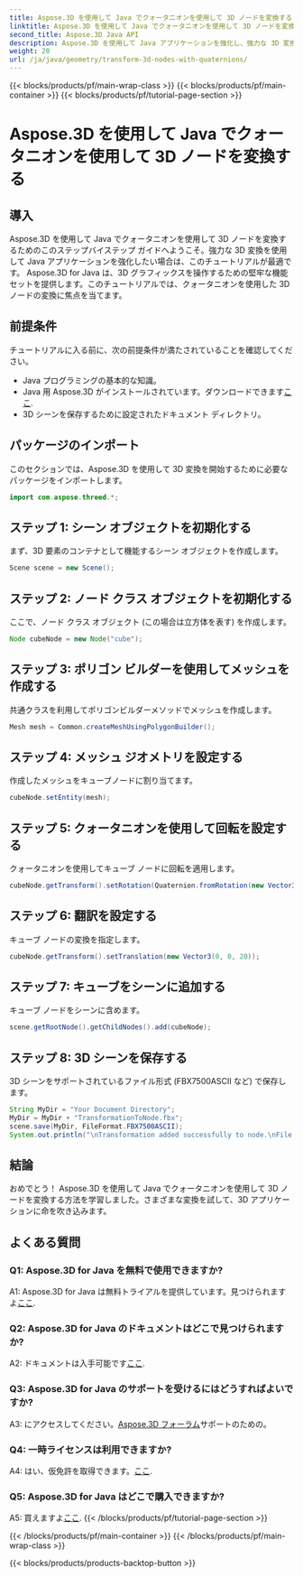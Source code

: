 ```yaml
---
title: Aspose.3D を使用して Java でクォータニオンを使用して 3D ノードを変換する
linktitle: Aspose.3D を使用して Java でクォータニオンを使用して 3D ノードを変換する
second_title: Aspose.3D Java API
description: Aspose.3D を使用して Java アプリケーションを強化し、強力な 3D 変換を実現します。このステップバイステップ ガイドでは、クォータニオンを使用してノードを変換する方法を学びます。
weight: 20
url: /ja/java/geometry/transform-3d-nodes-with-quaternions/
---
```


{{< blocks/products/pf/main-wrap-class >}}
{{< blocks/products/pf/main-container >}}
{{< blocks/products/pf/tutorial-page-section >}}

# Aspose.3D を使用して Java でクォータニオンを使用して 3D ノードを変換する

## 導入

Aspose.3D を使用して Java でクォータニオンを使用して 3D ノードを変換するためのこのステップバイステップ ガイドへようこそ。強力な 3D 変換を使用して Java アプリケーションを強化したい場合は、このチュートリアルが最適です。 Aspose.3D for Java は、3D グラフィックスを操作するための堅牢な機能セットを提供します。このチュートリアルでは、クォータニオンを使用した 3D ノードの変換に焦点を当てます。

## 前提条件

チュートリアルに入る前に、次の前提条件が満たされていることを確認してください。

- Java プログラミングの基本的な知識。
- Java 用 Aspose.3D がインストールされています。ダウンロードできます[ここ](https://releases.aspose.com/3d/java/).
- 3D シーンを保存するために設定されたドキュメント ディレクトリ。

## パッケージのインポート

このセクションでは、Aspose.3D を使用して 3D 変換を開始するために必要なパッケージをインポートします。

```java
import com.aspose.threed.*;
```

## ステップ 1: シーン オブジェクトを初期化する

まず、3D 要素のコンテナとして機能するシーン オブジェクトを作成します。

```java
Scene scene = new Scene();
```

## ステップ 2: ノード クラス オブジェクトを初期化する

ここで、ノード クラス オブジェクト (この場合は立方体を表す) を作成します。

```java
Node cubeNode = new Node("cube");
```

## ステップ 3: ポリゴン ビルダーを使用してメッシュを作成する

共通クラスを利用してポリゴンビルダーメソッドでメッシュを作成します。

```java
Mesh mesh = Common.createMeshUsingPolygonBuilder();
```

## ステップ 4: メッシュ ジオメトリを設定する

作成したメッシュをキューブノードに割り当てます。

```java
cubeNode.setEntity(mesh);
```

## ステップ 5: クォータニオンを使用して回転を設定する

クォータニオンを使用してキューブ ノードに回転を適用します。

```java
cubeNode.getTransform().setRotation(Quaternion.fromRotation(new Vector3(0, 1, 0), new Vector3(0.3, 0.5, 0.1)));
```

## ステップ 6: 翻訳を設定する

キューブ ノードの変換を指定します。

```java
cubeNode.getTransform().setTranslation(new Vector3(0, 0, 20));
```

## ステップ 7: キューブをシーンに追加する

キューブ ノードをシーンに含めます。

```java
scene.getRootNode().getChildNodes().add(cubeNode);
```

## ステップ 8: 3D シーンを保存する

3D シーンをサポートされているファイル形式 (FBX7500ASCII など) で保存します。

```java
String MyDir = "Your Document Directory";
MyDir = MyDir + "TransformationToNode.fbx";
scene.save(MyDir, FileFormat.FBX7500ASCII);
System.out.println("\nTransformation added successfully to node.\nFile saved at " + MyDir);
```

## 結論

おめでとう！ Aspose.3D を使用して Java でクォータニオンを使用して 3D ノードを変換する方法を学習しました。さまざまな変換を試して、3D アプリケーションに命を吹き込みます。

## よくある質問

### Q1: Aspose.3D for Java を無料で使用できますか?

A1: Aspose.3D for Java は無料トライアルを提供しています。見つけられますよ[ここ](https://releases.aspose.com/).

### Q2: Aspose.3D for Java のドキュメントはどこで見つけられますか?

 A2: ドキュメントは入手可能です[ここ](https://reference.aspose.com/3d/java/).

### Q3: Aspose.3D for Java のサポートを受けるにはどうすればよいですか?

 A3: にアクセスしてください。[Aspose.3D フォーラム](https://forum.aspose.com/c/3d/18)サポートのための。

### Q4: 一時ライセンスは利用できますか?

 A4: はい、仮免許を取得できます。[ここ](https://purchase.aspose.com/temporary-license/).

### Q5: Aspose.3D for Java はどこで購入できますか?

 A5: 買えますよ[ここ](https://purchase.aspose.com/buy).
{{< /blocks/products/pf/tutorial-page-section >}}

{{< /blocks/products/pf/main-container >}}
{{< /blocks/products/pf/main-wrap-class >}}

{{< blocks/products/products-backtop-button >}}
